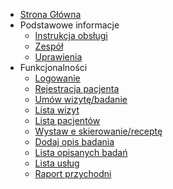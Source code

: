 <!-- docs/_sidebar.md -->

* [Strona Główna](/)
* Podstawowe informacje
    * [Instrukcja obsługi](instrukcjaobslugi/)
    * [Zespół](zespol/)
    * [Uprawienia](uprawnienia/)
* Funkcjonalności
    * [Logowanie](logowanie/)
    * [Rejestracja pacjenta](rejestracja/)
    * [Umów wizytę/badanie](umowwizytebadanie/)
    * [Lista wizyt](listawizyt/)
    * [Lista pacjentów](listapacjentow/)
    * [Wystaw e skierowanie/receptę](wystaweskierowanierecepte/)
    * [Dodaj opis badania](dodajopisbadania/)
    * [Lista opisanych badań](listaopisanychbadan/)
    * [Lista usług](listauslug/)
    * [Raport przychodni](raportprzychodni/)
    
